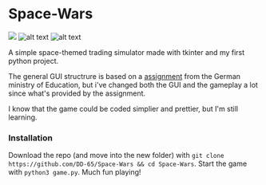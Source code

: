 # Space-Wars
![](https://img.shields.io/github/issues/DD-65/Space-Wars) ![alt text](https://img.shields.io/badge/ask%20me-anything-red) ![alt text](https://img.shields.io/badge/version-v1.0-informational)

A simple space-themed trading simulator made with tkinter and my first python project.

The general GUI structrure is based on a [assignment](https://informatik.bildung-rp.de/fileadmin/user_upload/informatik.bildung-rp.de/Fortbildung/FB_SpieleProgrammieren/SPIELE-171017-Jakobs_Modul1SpiceWars.pdf) from the German ministry of Education, but i've changed both the GUI and the gameplay a lot since what's provided by the assignment.

I know that the game could be coded simplier and prettier, but I'm still learning.

### Installation
Download the repo (and move into the new folder) with `git clone https://github.com/DD-65/Space-Wars && cd Space-Wars`.
Start the game with `python3 game.py`. 
Much fun playing!
